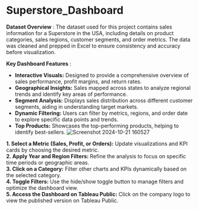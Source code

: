 # Superstore_Dashboard
**Dataset Overview** :
The dataset used for this project contains sales information for a Superstore in the USA, including details on product categories, sales regions, customer segments, and order metrics. The data was cleaned and prepped in Excel to ensure consistency and accuracy before visualization.

**Key Dashboard Features** :
- **Interactive Visuals:** Designed to provide a comprehensive overview of sales performance, profit margins, and return rates.
- **Geographical Insights:** Sales mapped across states to analyze regional trends and identify key areas of performance.
- **Segment Analysis:** Displays sales distribution across different customer segments, aiding in understanding target markets.
- **Dynamic Filtering:** Users can filter by metrics, regions, and order date to explore specific data points and trends.
- **Top Products:** Showcases the top-performing products, helping to identify best-sellers.
![Screenshot 2024-10-21 160527](https://github.com/user-attachments/assets/8cde5423-0c89-4c50-9eac-ed9a1a11514f)

**1. Select a Metric (Sales, Profit, or Orders):** Update visualizations and KPI cards by choosing the desired metric.  
**2. Apply Year and Region Filters:** Refine the analysis to focus on specific time periods or geographic areas.  
**3. Click on a Category:** Filter other charts and KPIs dynamically based on the selected category.  
**4. Toggle Filters:** Use the hide/show toggle button to manage filters and optimize the dashboard view.  
**5. Access the Dashboard on Tableau Public:** Click on the company logo to view the published version on Tableau Public.  
